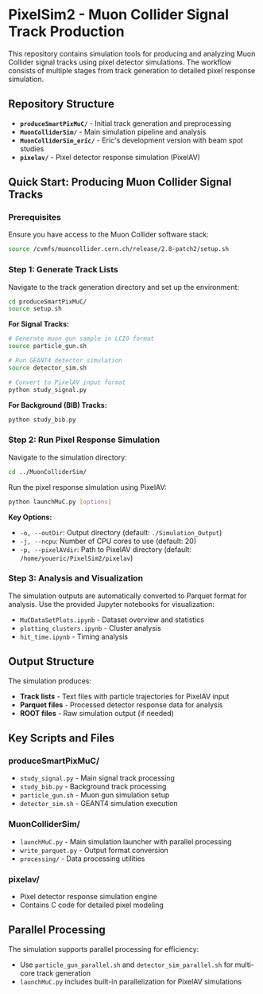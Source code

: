 # PixelSim2 - Muon Collider Signal Track Production

This repository contains simulation tools for producing and analyzing Muon Collider signal tracks using pixel detector simulations. The workflow consists of multiple stages from track generation to detailed pixel response simulation.

## Repository Structure

- **`produceSmartPixMuC/`** - Initial track generation and preprocessing
- **`MuonColliderSim/`** - Main simulation pipeline and analysis
- **`MuonColliderSim_eric/`** - Eric's development version with beam spot studies
- **`pixelav/`** - Pixel detector response simulation (PixelAV)

## Quick Start: Producing Muon Collider Signal Tracks

### Prerequisites

Ensure you have access to the Muon Collider software stack:
```bash
source /cvmfs/muoncollider.cern.ch/release/2.8-patch2/setup.sh
```

### Step 1: Generate Track Lists

Navigate to the track generation directory and set up the environment:

```bash
cd produceSmartPixMuC/
source setup.sh
```

**For Signal Tracks:**
```bash
# Generate muon gun sample in LCIO format
source particle_gun.sh

# Run GEANT4 detector simulation
source detector_sim.sh

# Convert to PixelAV input format
python study_signal.py
```

**For Background (BIB) Tracks:**
```bash
python study_bib.py
```

### Step 2: Run Pixel Response Simulation

Navigate to the simulation directory:

```bash
cd ../MuonColliderSim/
```

Run the pixel response simulation using PixelAV:

```bash
python launchMuC.py [options]
```

**Key Options:**
- `-o, --outDir`: Output directory (default: `./Simulation_Output`)
- `-j, --ncpu`: Number of CPU cores to use (default: 20)
- `-p, --pixelAVdir`: Path to PixelAV directory (default: `/home/youeric/PixelSim2/pixelav`)

### Step 3: Analysis and Visualization

The simulation outputs are automatically converted to Parquet format for analysis. Use the provided Jupyter notebooks for visualization:

- `MuCDataSetPlots.ipynb` - Dataset overview and statistics
- `plotting_clusters.ipynb` - Cluster analysis
- `hit_time.ipynb` - Timing analysis

## Output Structure

The simulation produces:
- **Track lists** - Text files with particle trajectories for PixelAV input
- **Parquet files** - Processed detector response data for analysis
- **ROOT files** - Raw simulation output (if needed)

## Key Scripts and Files

### produceSmartPixMuC/
- `study_signal.py` - Main signal track processing
- `study_bib.py` - Background track processing
- `particle_gun.sh` - Muon gun simulation setup
- `detector_sim.sh` - GEANT4 simulation execution

### MuonColliderSim/
- `launchMuC.py` - Main simulation launcher with parallel processing
- `write_parquet.py` - Output format conversion
- `processing/` - Data processing utilities

### pixelav/
- Pixel detector response simulation engine
- Contains C code for detailed pixel modeling

## Parallel Processing

The simulation supports parallel processing for efficiency:
- Use `particle_gun_parallel.sh` and `detector_sim_parallel.sh` for multi-core track generation
- `launchMuC.py` includes built-in parallelization for PixelAV simulations